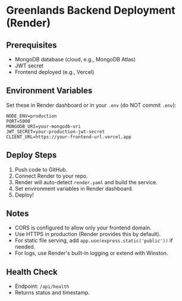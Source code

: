# Greenlands Backend Deployment (Render)

## Prerequisites

- MongoDB database (cloud, e.g., MongoDB Atlas)
- JWT secret
- Frontend deployed (e.g., Vercel)

## Environment Variables

Set these in Render dashboard or in your `.env` (do NOT commit `.env`):

```
NODE_ENV=production
PORT=5000
MONGODB_URI=your-mongodb-uri
JWT_SECRET=your-production-jwt-secret
CLIENT_URL=https://your-frontend-url.vercel.app
```

## Deploy Steps

1. Push code to GitHub.
2. Connect Render to your repo.
3. Render will auto-detect `render.yaml` and build the service.
4. Set environment variables in Render dashboard.
5. Deploy!

## Notes

- CORS is configured to allow only your frontend domain.
- Use HTTPS in production (Render provides this by default).
- For static file serving, add `app.use(express.static('public'))` if needed.
- For logs, use Render's built-in logging or extend with Winston.

## Health Check

- Endpoint: `/api/health`
- Returns status and timestamp.
